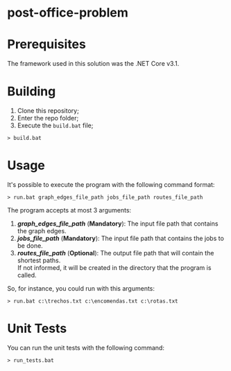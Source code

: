 # post-office-problem

# Prerequisites
The framework used in this solution was the .NET Core v3.1.

# Building
1. Clone this repository;
2. Enter the repo folder;
3. Execute the `build.bat` file;

```
> build.bat
```

# Usage
It's possible to execute the program with the following command format:

```
> run.bat graph_edges_file_path jobs_file_path routes_file_path
```

The program accepts at most 3 arguments:

1. **_graph_edges_file_path_** (**Mandatory**): The input file path that contains the graph edges.
2. **_jobs_file_path_** (**Mandatory**): The input file path that contains the jobs to be done.
3. **_routes_file_path_** (**Optional**): The output file path that will contain the shortest paths.
<br>If not informed, it will be created in the directory that the program is called.

So, for instance, you could run with this arguments:
```
> run.bat c:\trechos.txt c:\encomendas.txt c:\rotas.txt
```

# Unit Tests
You can run the unit tests with the following command:
```
> run_tests.bat
```